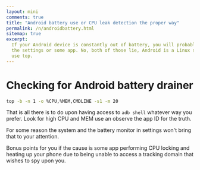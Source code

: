 ```yaml
---
layout: mini
comments: true
title: "Android battery use or CPU leak detection the proper way"
permalink: /n/androidbattery.html
sitemap: true
excerpt:
  If your Android device is constantly out of battery, you will probably check
  the settings or some app. No, both of those lie, Android is a Linux so just
  use top.
---
```


# Checking for Android battery drainer

```bash
top -b -n 1 -o %CPU,%MEM,CMDLINE -s1 -m 20
```

That is all there is to do upon having access to `adb shell` whatever way you
prefer. Look for high CPU and MEM use an observe the app ID for the truth.

For some reason the system and the battery monitor in settings won't bring that
to your attention.

Bonus points for you if the cause is some app performing CPU locking and heating
up your phone due to being unable to access a tracking domain that wishes to spy
upon you.
